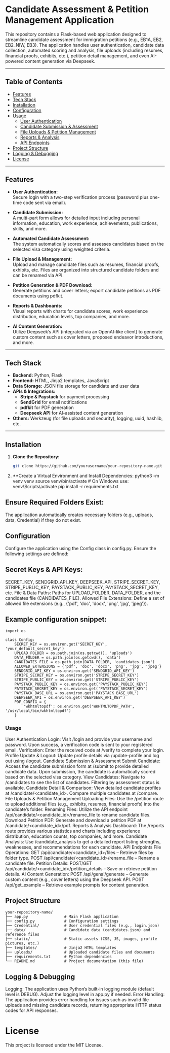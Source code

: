 # Candidate Assessment & Petition Management Application

This repository contains a Flask-based web application designed to streamline candidate assessment for immigration petitions (e.g., EB1A, EB2, EB2_NIW, EB3). The application handles user authentication, candidate data collection, automated scoring and analysis, file uploads (including resumes, financial proofs, exhibits, etc.), petition detail management, and even AI-powered content generation via Deepseek.

---

## Table of Contents

- [Features](#features)
- [Tech Stack](#tech-stack)
- [Installation](#installation)
- [Configuration](#configuration)
- [Usage](#usage)
  - [User Authentication](#user-authentication)
  - [Candidate Submission & Assessment](#candidate-submission--assessment)
  - [File Uploads & Petition Management](#file-uploads--petition-management)
  - [Reports & Analysis](#reports--analysis)
  - [API Endpoints](#api-endpoints)
- [Project Structure](#project-structure)
- [Logging & Debugging](#logging--debugging)
- [License](#license)

---

## Features

- **User Authentication:**  
  Secure login with a two-step verification process (password plus one-time code sent via email).

- **Candidate Submission:**  
  A multi-part form allows for detailed input including personal information, education, work experience, achievements, publications, skills, and more.

- **Automated Candidate Assessment:**  
  The system automatically scores and assesses candidates based on the selected visa category using weighted criteria.

- **File Upload & Management:**  
  Upload and manage candidate files such as resumes, financial proofs, exhibits, etc. Files are organized into structured candidate folders and can be renamed via API.

- **Petition Generation & PDF Download:**  
  Generate petitions and cover letters; export candidate petitions as PDF documents using pdfkit.

- **Reports & Dashboards:**  
  Visual reports with charts for candidate scores, work experience distribution, education levels, top companies, and more.

- **AI Content Generation:**  
  Utilize Deepseek’s API (integrated via an OpenAI-like client) to generate custom content such as cover letters, proposed endeavor introductions, and more.

---

## Tech Stack

- **Backend:** Python, Flask  
- **Frontend:** HTML, Jinja2 templates, JavaScript  
- **Data Storage:** JSON file storage for candidate and user data  
- **APIs & Integrations:**  
  - **Stripe & Paystack** for payment processing  
  - **SendGrid** for email notifications  
  - **pdfkit** for PDF generation  
  - **Deepseek API** for AI-assisted content generation  
- **Others:** Werkzeug (for file uploads and security), logging, uuid, hashlib, etc.

---

## Installation

1. **Clone the Repository:**

   ```bash
   git clone https://github.com/yourusername/your-repository-name.git

2. **Create a Virtual Environment and Install Dependencies:
      python3 -m venv venv
      source venv/bin/activate  # On Windows use: venv\Scripts\activate
      pip install -r requirements.txt

## Ensure Required Folders Exist:
The application automatically creates necessary folders (e.g., uploads, data, Credential) if they do not exist.

## Configuration

Configure the application using the Config class in config.py. Ensure the following settings are defined:

## Secret Keys & API Keys:
SECRET_KEY, SENDGRID_API_KEY, DEEPSEEK_API, STRIPE_SECRET_KEY, STRIPE_PUBLIC_KEY, PAYSTACK_PUBLIC_KEY, PAYSTACK_SECRET_KEY, etc.
File & Data Paths:
Paths for UPLOAD_FOLDER, DATA_FOLDER, and the candidates file (CANDIDATES_FILE).
Allowed File Extensions:
Define a set of allowed file extensions (e.g., {'pdf', 'doc', 'docx', 'png', 'jpg', 'jpeg'}).

## Example configuration snippet:

    import os
    
    class Config:
        SECRET_KEY = os.environ.get('SECRET_KEY', 'your_default_secret_key')
        UPLOAD_FOLDER = os.path.join(os.getcwd(), 'uploads')
        DATA_FOLDER = os.path.join(os.getcwd(), 'data')
        CANDIDATES_FILE = os.path.join(DATA_FOLDER, 'candidates.json')
        ALLOWED_EXTENSIONS = {'pdf', 'doc', 'docx', 'png', 'jpg', 'jpeg'}
        SENDGRID_API_KEY = os.environ.get('SENDGRID_API_KEY')
        STRIPE_SECRET_KEY = os.environ.get('STRIPE_SECRET_KEY')
        STRIPE_PUBLIC_KEY = os.environ.get('STRIPE_PUBLIC_KEY')
        PAYSTACK_PUBLIC_KEY = os.environ.get('PAYSTACK_PUBLIC_KEY')
        PAYSTACK_SECRET_KEY = os.environ.get('PAYSTACK_SECRET_KEY')
        PAYSTACK_BASE_URL = os.environ.get('PAYSTACK_BASE_URL')
        DEEPSEEK_API = os.environ.get('DEEPSEEK_API_KEY')
        PDF_CONFIG = {
            'wkhtmltopdf': os.environ.get('WKHTMLTOPDF_PATH', '/usr/local/bin/wkhtmltopdf')
        }
### Usage

User Authentication
Login:
Visit /login and provide your username and password. Upon success, a verification code is sent to your registered email.
Verification:
Enter the received code at /verify to complete your login.
Profile Update & Logout:
Update profile details via /update-profile and log out using /logout.
Candidate Submission & Assessment
Submit Candidate:
Access the candidate submission form at /submit to provide detailed candidate data. Upon submission, the candidate is automatically scored based on the selected visa category.
View Candidates:
Navigate to /candidates to see the list of candidates. Filtering by assessment status is available.
Candidate Detail & Comparison:
View detailed candidate profiles at /candidate/<candidate_id>.
Compare multiple candidates at /compare.
File Uploads & Petition Management
Uploading Files:
Use the /petition route to upload additional files (e.g., exhibits, resumes, financial proofs) into the candidate’s folder.
Renaming Files:
Utilize the API endpoint /api/candidate/<candidate_id>/rename_file to rename candidate files.
Download Petition PDF:
Generate and download a petition PDF at /candidate/<candidate_id>/pdf.
Reports & Analysis
Dashboard:
The /reports route provides various statistics and charts including experience distribution, education counts, top companies, and more.
Candidate Analysis:
Use /candidate_analysis to get a detailed report listing strengths, weaknesses, and recommendations for each candidate.
API Endpoints
File Operations:
GET /api/candidate/<candidate_id>/files – Retrieve files by folder type.
POST /api/candidate/<candidate_id>/rename_file – Rename a candidate file.
Petition Details:
POST/GET /api/candidate/<candidate_id>/petition_details – Save or retrieve petition details.
AI Content Generation:
POST /api/genai/generate – Generate custom content (e.g., cover letters) using the Deepseek API.
POST /api/get_example – Retrieve example prompts for content generation.


## Project Structure

    your-repository-name/
    ├── app.py                # Main Flask application
    ├── config.py             # Configuration settings
    ├── Credential/           # User credential files (e.g., login.json)
    ├── data/                 # Candidate data (candidates.json) and reference files
    ├── static/               # Static assets (CSS, JS, images, profile pictures, etc.)
    ├── templates/            # Jinja2 HTML templates
    ├── uploads/              # Uploaded candidate files and documents
    ├── requirements.txt      # Python dependencies
    └── README.md             # Project documentation (this file)

## Logging & Debugging

Logging:
The application uses Python’s built-in logging module (default level is DEBUG). Adjust the logging level in app.py if needed.
Error Handling:
The application provides error handling for issues such as invalid file uploads and missing candidate records, returning appropriate HTTP status codes for API responses.


# License

This project is licensed under the MIT License.
